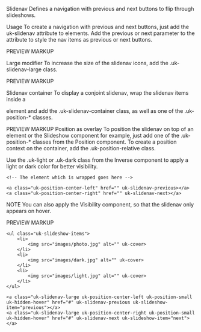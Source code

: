

Slidenav
Defines a navigation with previous and next buttons to flip through slideshows.

Usage
To create a navigation with previous and next buttons, just add the uk-slidenav attribute to <a> elements. Add the previous or next parameter to the attribute to style the nav items as previous or next buttons.

<a href="" uk-slidenav-next></a>
<a href="" uk-slidenav-previous></a>
PREVIEW
MARKUP
 

<a href="#" uk-slidenav-previous></a>
<a href="#" uk-slidenav-next></a>


Large modifier
To increase the size of the slidenav icons, add the .uk-slidenav-large class.

<a href="" class="uk-slidenav-large" uk-slidenav-next></a>
<a href="" class="uk-slidenav-large" uk-slidenav-previous></a>
PREVIEW
MARKUP
 
Slidenav container
To display a conjoint slidenav, wrap the slidenav items inside a <div> element and add the .uk-slidenav-container class, as well as one of the .uk-position-* classes.

<div class="uk-slidenav-container">
    <a href="" uk-slidenav-previous></a>
    <a href="" uk-slidenav-next></a>
</div>
PREVIEW
MARKUP
Position as overlay
To position the slidenav on top of an element or the Slideshow component for example, just add one of the .uk-position-* classes from the Position component. To create a position context on the container, add the .uk-position-relative class.

Use the .uk-light or .uk-dark class from the Inverse component to apply a light or dark color for better visibility.

<div class="uk-position-relative uk-light">

    <!-- The element which is wrapped goes here -->

    <a class="uk-position-center-left" href="" uk-slidenav-previous></a>
    <a class="uk-position-center-right" href="" uk-slidenav-next></a>

</div>
NOTE You can also apply the Visibility component, so that the slidenav only appears on hover.

PREVIEW
MARKUP



<div class="uk-position-relative uk-visible-toggle uk-light" uk-slideshow>

    <ul class="uk-slideshow-items">
        <li>
            <img src="images/photo.jpg" alt="" uk-cover>
        </li>
        <li>
            <img src="images/dark.jpg" alt="" uk-cover>
        </li>
        <li>
            <img src="images/light.jpg" alt="" uk-cover>
        </li>
    </ul>

    <a class="uk-slidenav-large uk-position-center-left uk-position-small uk-hidden-hover" href="#" uk-slidenav-previous uk-slideshow-item="previous"></a>
    <a class="uk-slidenav-large uk-position-center-right uk-position-small uk-hidden-hover" href="#" uk-slidenav-next uk-slideshow-item="next"></a>

</div>


